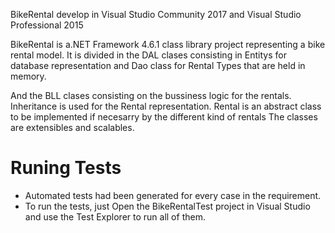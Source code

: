 BikeRental develop in Visual Studio Community 2017 and Visual Studio Professional 2015

BikeRental is a.NET Framework 4.6.1 class library project representing a bike rental model.
It is divided in the DAL clases consisting in Entitys for database representation and Dao class for Rental Types that are held in memory.

And the BLL clases consisting on the bussiness logic for the rentals.
Inheritance is used for the Rental representation. Rental is an abstract class to be implemented if necesarry by the different kind of rentals
The classes are extensibles and scalables.
 
# Runing Tests
* Automated tests had been generated for every case in the requirement.
* To run the tests, just Open the BikeRentalTest project in Visual Studio and use the Test Explorer to run all of them.